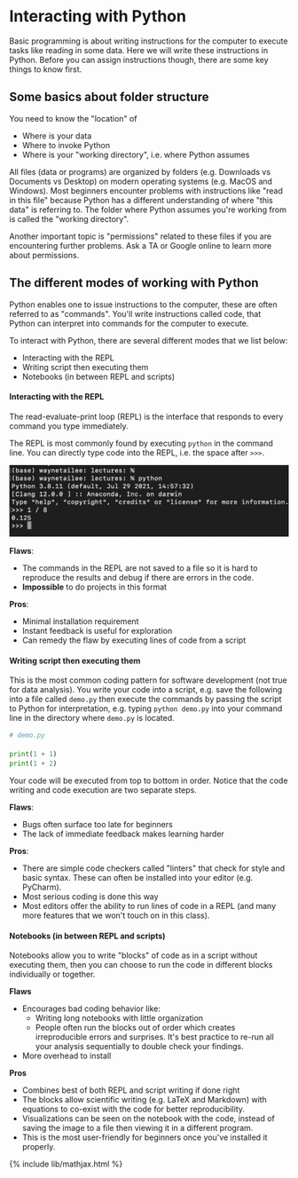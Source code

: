 # Interacting with Python

Basic programming is about writing instructions for the computer to execute
tasks like reading in some data. Here we will write these instructions in
Python. Before you can assign instructions though, there are some key things
to know first.

## Some basics about folder structure
You need to know the "location" of
- Where is your data
- Where to invoke Python
- Where is your "working directory", i.e. where Python assumes 

All files (data or programs) are organized by folders (e.g. Downloads
vs Documents vs Desktop) on modern operating
systems (e.g. MacOS and Windows). Most beginners encounter problems
with instructions like "read in this file" because Python has a different
understanding of where "this data" is referring to. The folder where
Python assumes you're working from is called the "working directory".

Another important topic is "permissions" related to these files if
you are encountering further problems. Ask a TA or Google online to
learn more about permissions.

## The different modes of working with Python
Python enables one to issue instructions to the
computer, these are often referred to as "commands".
You'll write instructions called code, that Python can
interpret into commands for the computer to execute.

To interact with Python, there are several different modes that we
list below:
- Interacting with the REPL
- Writing script then executing them
- Notebooks (in between REPL and scripts)

#### Interacting with the REPL
The read-evaluate-print loop (REPL) is the interface that responds to
every command you type immediately.

The REPL is most commonly found by executing `python` in the command line.
You can directly type code into the REPL, i.e. the space after `>>>`.

<img src="images/command_line.png" alt="REPL demo" width='600'>

**Flaws**:
- The commands in the REPL are not saved to a file so it is hard
  to reproduce the results and debug if there are errors in the code.
- __Impossible__ to do projects in this format

**Pros**:
- Minimal installation requirement
- Instant feedback is useful for exploration
- Can remedy the flaw by executing lines of code from a script


#### Writing script then executing them
This is the most common coding pattern for software development (not true
for data analysis). You write your code into a script, e.g. save the following into
a file called `demo.py` then execute the commands by passing the script to
Python for interpretation,
e.g. typing `python demo.py` into your command line in the directory where
`demo.py` is located.


```python
# demo.py

print(1 + 1)
print(1 + 2)
```

Your code will be executed from top to bottom in order. Notice that the code
writing and code execution are two separate steps.

**Flaws**:
- Bugs often surface too late for beginners
- The lack of immediate feedback makes learning harder

**Pros**:
- There are simple code checkers called "linters" that check for style and
  basic syntax. These can often be installed into your editor (e.g. PyCharm).
- Most serious coding is done this way
- Most editors offer the ability to run lines of code in a REPL (and many more
  features that we won't touch on in this class).

#### Notebooks (in between REPL and scripts)
Notebooks allow you to write "blocks" of code as in a script without executing them,
then you can choose to run the code in different blocks individually or together.

**Flaws**
- Encourages bad coding behavior like:
  - Writing long notebooks with little organization
  - People often run the blocks out of order which creates irreproducible 
    errors and surprises. It's best practice to re-run all your analysis sequentially
    to double check your findings.
- More overhead to install

**Pros**
- Combines best of both REPL and script writing if done right
- The blocks allow scientific writing (e.g. LaTeX and Markdown) with equations to
  co-exist with the code for better reproducibility.
- Visualizations can be seen on the notebook with the code, instead of
  saving the image to a file then viewing it in a different program.
- This is the most user-friendly for beginners once you've installed it properly.

{% include lib/mathjax.html %}
